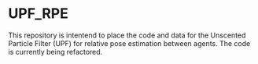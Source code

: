 # UPF_RPE
This repository is intentend to place the code and data for the Unscented Particle Filter (UPF) for relative pose estimation between agents. 
The code is currently being refactored. 
